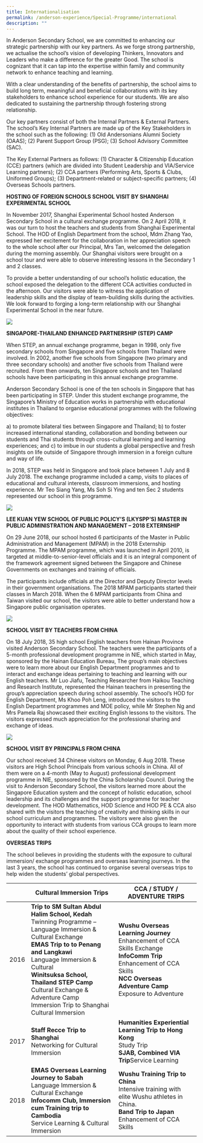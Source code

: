 ```yaml
---
title: Internationalisation
permalink: /anderson-experience/Special-Programme/international
description: ""
---
```


In Anderson Secondary School, we are committed to enhancing our strategic partnership with our key partners. As we forge strong partnership, we actualise the school’s vision of developing Thinkers, Innovators and Leaders who make a difference for the greater Good. The school is cognizant that it can tap into the expertise within family and community network to enhance teaching and learning. 

With a clear understanding of the benefits of partnership, the school aims to build long term, meaningful and beneficial collaborations with its key stakeholders to enhance school experience for our students. We are also dedicated to sustaining the partnership through fostering strong relationship. 

Our key partners consist of both the Internal Partners & External Partners. The school’s Key Internal Partners are made up of the Key Stakeholders in the school such as the following:
(1) Old Andersonians Alumni Society (OAAS); 
(2) Parent Support Group (PSG);
(3) School Advisory Committee (SAC). 

The Key External Partners as follows:
(1) Character & Citizenship Education (CCE) partners (which are divided into Student Leadership and VIA/Service Learning partners); 
(2) CCA partners (Performing Arts, Sports & Clubs, Uniformed Groups);
(3) Department-related or subject-specific partners; 
(4) Overseas Schools partners. 

**HOSTING OF FOREIGN SCHOOLS
SCHOOL VISIT BY SHANGHAI EXPERIMENTAL SCHOOL**

In November 2017, Shanghai Experimental School hosted Anderson Secondary School in a cultural exchange programme. On 2 April 2018, it was our turn to host the teachers and students from Shanghai Experimental School. The HOD of English Department from the school, Mdm Zhang Yao, expressed her excitement for the collaboration in her appreciation speech to the whole school after our Principal, Mrs Tan, welcomed the delegation during the morning assembly. Our Shanghai visitors were brought on a school tour and were able to observe interesting lessons in the Secondary 1 and 2 classes. 

To provide a better understanding of our school’s holistic education, the school exposed the delegation to the different CCA activities conducted in the afternoon. Our visitors were able to witness the application of leadership skills and the display of team-building skills during the activities. We look forward to forging a long-term relationship with our Shanghai Experimental School in the near future.

![](/images/VISIT%20BY%20SHANGHAI%20EXPERIMENTAL%20SCHOOL.jpg)

**SINGAPORE-THAILAND ENHANCED PARTNERSHIP (STEP) CAMP**

When STEP, an annual exchange programme, began in 1998, only five secondary schools from Singapore and five schools from Thailand were involved. In 2002, another five schools from Singapore (two primary and three secondary schools) and another five schools from Thailand were recruited. From then onwards, ten Singapore schools and ten Thailand schools have been participating in this annual exchange programme.

Anderson Secondary School is one of the ten schools in Singapore that has been participating in STEP. Under this student exchange programme, the Singapore’s Ministry of Education works in partnership with educational institutes in Thailand to organise educational programmes with the following objectives:

a) to promote bilateral ties between Singapore and Thailand; 
b) to foster increased international standing, collaboration and bonding between our students and Thai students through cross-cultural learning and learning experiences; and 
c) to imbue in our students a global perspective and fresh insights on life outside of Singapore through immersion in a foreign culture and way of life. 

In 2018, STEP was held in Singapore and took place between 1 July and 8 July 2018. The exchange programme included a camp, visits to places of educational and cultural interests, classroom immersions, and hosting experience. Mr Teo Siang Yang, Ms Soh Si Ying and ten Sec 2 students represented our school in this programme.

![](/images/STEP%20CAMP%20PROGRAMME.jpg)

**LEE KUAN YEW SCHOOL OF PUBLIC POLICY’S (LKYSPP’S) MASTER IN PUBLIC ADMINISTRATION AND MANAGEMENT – 2018 EXTERNSHIP**

On 29 June 2018, our school hosted 6 participants of the Master in Public Administration and Management (MPAM) in the 2018 Externship Programme. The MPAM programme, which was launched in April 2010, is targeted at middle-to-senior-level officials and it is an integral component of the framework agreement signed between the Singapore and Chinese Governments on exchanges and training of officials. 

The participants include officials at the Director and Deputy Director levels in their government organisations. The 2018 MPAM participants started their classes in March 2018. When the 6 MPAM participants from China and Taiwan visited our school, the visitors were able to better understand how a Singapore public organisation operates. 

![](/images/VISIT%20BY%20LKYPP%20MPM%20PARTICIPANTS.jpg)

**SCHOOL VISIT BY TEACHERS FROM CHINA**

On 18 July 2018, 35 high school English teachers from Hainan Province visited Anderson Secondary School. The teachers were the participants of a 5-month professional development programme in NIE, which started in May, sponsored by the Hainan Education Bureau, The group’s main objectives were to learn more about our English Department programmes and to interact and exchange ideas pertaining to teaching and learning with our English teachers. Mr Luo Jiafu, Teaching Researcher from Haikou Teaching and Research Institute, represented the Hainan teachers in presenting the group’s appreciation speech during school assembly. The school’s HOD for English Department, Ms Khoo Poh Leng, introduced the visitors to the English Department programmes and MOE policy, while Mr Stephen Ng and Mrs Pamela Raj showcased their exciting English lessons to the visitors. The visitors expressed much appreciation for the professional sharing and exchange of ideas.

![](/images/VISIT%20BY%20CHINA%20TEACHERS.jpg)

**SCHOOL VISIT BY PRINCIPALS FROM CHINA**

Our school received 34 Chinese visitors on Monday, 6 Aug 2018. These visitors are High School Principals from various schools in China. All of them were on a 4-month (May to August) professional development programme in NIE, sponsored by the China Scholarship Council. During the visit to Anderson Secondary School, the visitors learned more about the Singapore Education system and the concept of holistic education, school leadership and its challenges and the support programme for teacher development. The HOD Mathematics, HOD Science and HOD PE & CCA also shared with the visitors the teaching of creativity and thinking skills in our school curriculum and programmes. The visitors were also given the opportunity to interact with students from various CCA groups to learn more about the quality of their school experience.

**OVERSEAS TRIPS**

The school believes in providing the students with the exposure to cultural immersion/ exchange programmes and overseas learning journeys. In the last 3 years, the school has continued to organise several overseas trips to help widen the students’ global perspectives.


|  | Cultural Immersion Trips | CCA / STUDY / ADVENTURE TRIPS |
| -------- | -------- | -------- |
| 2016   | 	**Trip to SM Sultan Abdul Halim School, Kedah**<br>Twinning Programme – Language Immersion & Cultural Exchange <br>**EMAS Trip to to Penang and Langkawi** <br>Language Immersion & Cultural <br> **Winitsuksa School, Thailand STEP Camp**<br> Cultural Exchange & Adventure Camp<br> Immersion Trip to Shanghai<br>Cultural Immersion | **Wushu Overseas Learning Journey**<br>Enhancement of CCA Skills Exchange	<br>**InfoComm Trip**<br>Enhancement of CCA Skills <br> **NCC Overseas Adventure Camp**<br>Exposure to Adventure
|2017    		| **Staff Recce Trip to Shanghai**<br> Networking for Cultural Immersion	| **Humanities Experiential Learning Trip to Hong Kong**<br>Study Trip<br> **SJAB, Combined VIA Trip**Service Learning
|2018  	| **EMAS Overseas Learning Journey to Sabah** <br>Language Immersion & Cultural Exchange	<br>**Infocomm Club, Immersion cum Training trip to Cambodia** <br> Service Learning & Cultural  Immersion | **Wushu Training Trip to China**<br> Intensive training with elite Wushu athletes in China.<br> 	**Band Trip to Japan** <br> Enhancement of CCA Skills